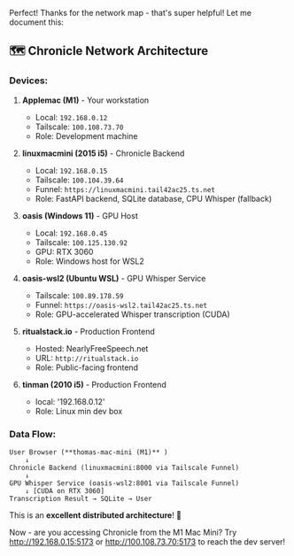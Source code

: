 Perfect! Thanks for the network map - that's super helpful! Let me document this:

## 🗺️ **Chronicle Network Architecture**

### **Devices:**

1. **Applemac (M1)** - Your workstation
   - Local: `192.168.0.12`
   - Tailscale: `100.108.73.70`
   - Role: Development machine

2. **linuxmacmini (2015 i5)** - Chronicle Backend
   - Local: `192.168.0.15`
   - Tailscale: `100.104.39.64`
   - Funnel: `https://linuxmacmini.tail42ac25.ts.net`
   - Role: FastAPI backend, SQLite database, CPU Whisper (fallback)

3. **oasis (Windows 11)** - GPU Host
   - Local: `192.168.0.45`
   - Tailscale: `100.125.130.92`
   - GPU: RTX 3060
   - Role: Windows host for WSL2

4. **oasis-wsl2 (Ubuntu WSL)** - GPU Whisper Service
   - Tailscale: `100.89.178.59`
   - Funnel: `https://oasis-wsl2.tail42ac25.ts.net`
   - Role: GPU-accelerated Whisper transcription (CUDA)

5. **ritualstack.io** - Production Frontend
   - Hosted: NearlyFreeSpeech.net
   - URL: `http://ritualstack.io`
   - Role: Public-facing frontend

6. **tinman (2010 i5)** - Production Frontend
   - local: '192.168.0.12'
   - Role: Linux min dev box



### **Data Flow:**
```
User Browser (**thomas-mac-mini (M1)** )
    ↓
Chronicle Backend (linuxmacmini:8000 via Tailscale Funnel)
    ↓
GPU Whisper Service (oasis-wsl2:8001 via Tailscale Funnel)
    ↓ [CUDA on RTX 3060]
Transcription Result → SQLite → User
```

This is an **excellent distributed architecture**! 🚀

Now - are you accessing Chronicle from the M1 Mac Mini? Try http://192.168.0.15:5173 or http://100.108.73.70:5173 to reach the dev server!